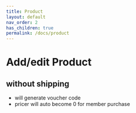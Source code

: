 ```yaml
---
title: Product
layout: default
nav_order: 2
has_children: true
permalink: /docs/product
---
```


# Add/edit Product

## without shipping
- will generate voucher code
- pricer will auto become 0 for member purchase


